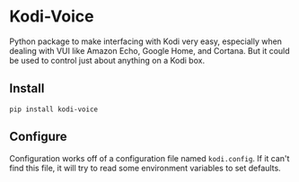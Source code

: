 # Kodi-Voice

Python package to make interfacing with Kodi very easy, especially when dealing with VUI like Amazon Echo, Google Home, and Cortana. But it could be used to control just about anything on a Kodi box.

## Install
`pip install kodi-voice`

## Configure
Configuration works off of a configuration file named `kodi.config`. If it can't find this file, it will try to read some environment variables to set defaults.
